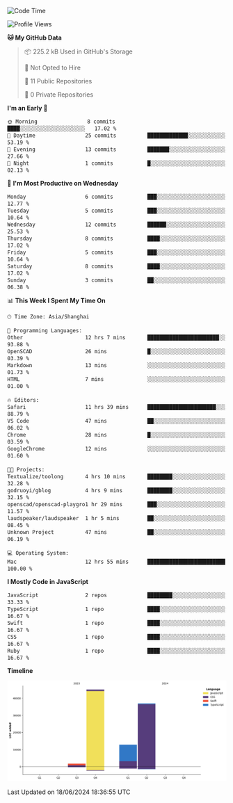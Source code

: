 <!--
**PascalDai/PascalDai** is a ✨ _special_ ✨ repository because its `README.md` (this file) appears on your GitHub profile.

Here are some ideas to get you started:

- 🔭 I’m currently working on ...
- 🌱 I’m currently learning ...
- 👯 I’m looking to collaborate on ...
- 🤔 I’m looking for help with ...
- 💬 Ask me about ...
- 📫 How to reach me: ...
- 😄 Pronouns: ...
- ⚡ Fun fact: ...
-->

<!--START_SECTION:waka-->
![Code Time](http://img.shields.io/badge/Code%20Time-496%20hrs%209%20mins-blue)

![Profile Views](http://img.shields.io/badge/Profile%20Views-0-blue)

**🐱 My GitHub Data** 

> 📦 225.2 kB Used in GitHub's Storage 
 > 
> 🚫 Not Opted to Hire
 > 
> 📜 11 Public Repositories 
 > 
> 🔑 0 Private Repositories 
 > 
**I'm an Early 🐤** 

```text
🌞 Morning                8 commits           ████░░░░░░░░░░░░░░░░░░░░░   17.02 % 
🌆 Daytime                25 commits          █████████████░░░░░░░░░░░░   53.19 % 
🌃 Evening                13 commits          ███████░░░░░░░░░░░░░░░░░░   27.66 % 
🌙 Night                  1 commits           █░░░░░░░░░░░░░░░░░░░░░░░░   02.13 % 
```
📅 **I'm Most Productive on Wednesday** 

```text
Monday                   6 commits           ███░░░░░░░░░░░░░░░░░░░░░░   12.77 % 
Tuesday                  5 commits           ███░░░░░░░░░░░░░░░░░░░░░░   10.64 % 
Wednesday                12 commits          ██████░░░░░░░░░░░░░░░░░░░   25.53 % 
Thursday                 8 commits           ████░░░░░░░░░░░░░░░░░░░░░   17.02 % 
Friday                   5 commits           ███░░░░░░░░░░░░░░░░░░░░░░   10.64 % 
Saturday                 8 commits           ████░░░░░░░░░░░░░░░░░░░░░   17.02 % 
Sunday                   3 commits           ██░░░░░░░░░░░░░░░░░░░░░░░   06.38 % 
```


📊 **This Week I Spent My Time On** 

```text
🕑︎ Time Zone: Asia/Shanghai

💬 Programming Languages: 
Other                    12 hrs 7 mins       ███████████████████████░░   93.88 % 
OpenSCAD                 26 mins             █░░░░░░░░░░░░░░░░░░░░░░░░   03.39 % 
Markdown                 13 mins             ░░░░░░░░░░░░░░░░░░░░░░░░░   01.73 % 
HTML                     7 mins              ░░░░░░░░░░░░░░░░░░░░░░░░░   01.00 % 

🔥 Editors: 
Safari                   11 hrs 39 mins      ██████████████████████░░░   88.79 % 
VS Code                  47 mins             ██░░░░░░░░░░░░░░░░░░░░░░░   06.02 % 
Chrome                   28 mins             █░░░░░░░░░░░░░░░░░░░░░░░░   03.59 % 
GoogleChrome             12 mins             ░░░░░░░░░░░░░░░░░░░░░░░░░   01.60 % 

🐱‍💻 Projects: 
Textualize/toolong       4 hrs 10 mins       ████████░░░░░░░░░░░░░░░░░   32.28 % 
godruoyi/gblog           4 hrs 9 mins        ████████░░░░░░░░░░░░░░░░░   32.15 % 
openscad/openscad-playgro1 hr 29 mins        ███░░░░░░░░░░░░░░░░░░░░░░   11.57 % 
laudspeaker/laudspeaker  1 hr 5 mins         ██░░░░░░░░░░░░░░░░░░░░░░░   08.45 % 
Unknown Project          47 mins             ██░░░░░░░░░░░░░░░░░░░░░░░   06.19 % 

💻 Operating System: 
Mac                      12 hrs 55 mins      █████████████████████████   100.00 % 
```

**I Mostly Code in JavaScript** 

```text
JavaScript               2 repos             ████████░░░░░░░░░░░░░░░░░   33.33 % 
TypeScript               1 repo              ████░░░░░░░░░░░░░░░░░░░░░   16.67 % 
Swift                    1 repo              ████░░░░░░░░░░░░░░░░░░░░░   16.67 % 
CSS                      1 repo              ████░░░░░░░░░░░░░░░░░░░░░   16.67 % 
Ruby                     1 repo              ████░░░░░░░░░░░░░░░░░░░░░   16.67 % 
```



**Timeline**

![Lines of Code chart](https://raw.githubusercontent.com/PascalDai/PascalDai/main/assets/bar_graph.png)


 Last Updated on 18/06/2024 18:36:55 UTC
<!--END_SECTION:waka-->

